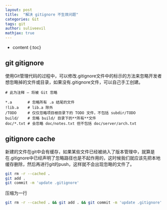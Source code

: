 ```yaml
---
layout: post
title:  "解决 gitignore 不生效问题"
categories: Git
tags: git
author: suliveevil
mathjax: true
---
```


* content
{:toc}

## git gitignore

使用Git管理代码的过程中，可以修改.gitignore文件中的标示的方法来忽略开发者想忽略掉的文件或目录，如果没有.gitignore文件，可以自己手工创建。


```text
# 此为注释 – 将被 Git 忽略
 
*.a       # 忽略所有 .a 结尾的文件
!lib.a    # lib.a 除外
/TODO     # 仅仅忽略项目根目录下的 TODO 文件，不包括 subdir/TODO
build/    # 忽略 build/ 目录下的**所有**文件
doc/*.txt # 会忽略 doc/notes.txt 但不包括 doc/server/arch.txt
```

## gitignore cache

新建的文件在git中会有缓存，如果某些文件已经被纳入了版本管理中，就算是在.gitignore中已经声明了忽略路径也是不起作用的，这时候我们就应该先把本地缓存删除，然后再进行git的push，这样就不会出现忽略的文件了。

```bash
git rm -r --cached .
git add .
git commit -m 'update .gitignore'
```

压缩为一行

```bash
git rm -r --cached . && git add . && git commit -m 'update .gitignore'
```

